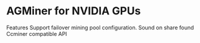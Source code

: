 # AGMiner for NVIDIA GPUs
Features
Support failover mining pool configuration.
Sound on share found
Ccminer compatible API
